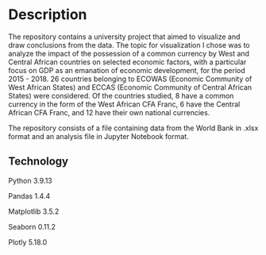 # Description
The repository contains a university project that aimed to visualize and draw conclusions from the data. The topic for visualization I chose was to analyze the impact of the possession of a common currency by West and Central African countries on selected economic factors, with a particular focus on GDP as an emanation of economic development, for the period 2015 - 2018. 26 countries belonging to ECOWAS (Economic Community of West African States) and ECCAS (Economic Community of Central African States) were considered. Of the countries studied, 8 have a common currency in the form of the West African CFA Franc, 6 have the Central African CFA Franc, and 12 have their own national currencies.

The repository consists of a file containing data from the World Bank in .xlsx format and an analysis file in Jupyter Notebook format.
## Technology
Python 3.9.13

Pandas 1.4.4

Matplotlib 3.5.2

Seaborn 0.11.2

Plotly 5.18.0
